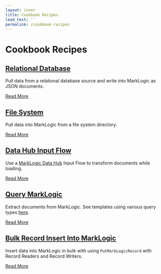 ```yaml
---
layout: inner
title: Cookbook Recipes
lead_text: ''
permalink: /cookbook-recipes
---
```


# Cookbook Recipes

## [Relational Database][relational-database]

Pull data from a relational database source and write into MarkLogic as JSON documents.

[Read More][relational-database]

## [File System][file-system]

Pull data into MarkLogic from a file system directory.

[Read More][file-system]

## [Data Hub Input Flow][dhf-input-flow]

Use a [MarkLogic Data Hub](https://github.com/marklogic/marklogic-data-hub) Input Flow to transform documents while loading.

[Read More][dhf-input-flow]

## [Query MarkLogic][query-flow]

Extract documents from MarkLogic. See templates using various query types [here][query-flow-templates].

[Read More][query-flow]

## [Bulk Record Insert Into MarkLogic][bulk-record-insert-into-marklogic]

Insert data into MarkLogic in bulk with using `PutMarkLogicRecord` with Record Readers and Record Writers.

[Read More][bulk-record-insert-into-marklogic]

[relational-database]:./get-data-from-a-relational-database
[file-system]:./file-system-to-marklogic
[dhf-input-flow]:./run-data-hub-input-flow
[query-flow]:./step-by-step#add-querymarklogic-processor
[query-flow-templates]:./step-by-step#additional-query-templates
[bulk-record-insert-into-marklogic]:./bulk-record-insert-into-marklogic
